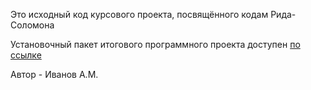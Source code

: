 Это исходный код курсового проекта, посвящённого кодам Рида-Соломона

Установочный пакет итогового программного проекта доступен [по ссылке](https://drive.google.com/drive/folders/1qoJh1g1_UbWliIdvPxdUL7G123BhwgXf)

Автор - Иванов А.М.
 
